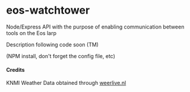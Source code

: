 # eos-watchtower
Node/Express API with the purpose of enabling communication between tools on the Eos larp

Description following code soon (TM)


(NPM install, don't forget the config file, etc)


#### Credits

KNMI Weather Data obtained through [weerlive.nl](http://weerlive.nl/delen.php)
